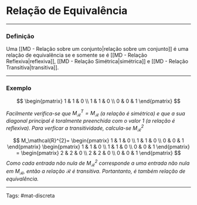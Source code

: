 # Relação  de Equivalência
---

### Definição

Uma [[MD - Relação sobre um conjunto|relação sobre um conjunto]] é uma relação de equivalência se e somente se é [[MD - Relação Reflexiva|reflexiva]], [[MD - Relação Simétrica|simétrica]] e [[MD - Relação Transitiva|transitiva]].

---

### **Exemplo**

$$
\begin{pmatrix} 1 & 1 & 0  \\ 1 & 1 & 0  \\ 0 & 0 & 1 \end{pmatrix}
$$

*Facilmente verifica-se que $M_\mathcal{R}^T=M_\mathcal{R}$ (a relação é simétrica) e que a sua diagonal principal é toralmente preenchida com o valor 1 (a relação é reflexiva). Para verficar a transitividade, calcula-se $M_\mathcal{R}^2$*

$$
M_\mathcal{R}^{2}=
\begin{pmatrix} 1 & 1 & 0  \\ 1 & 1 & 0  \\ 0 & 0 & 1 \end{pmatrix}
\begin{pmatrix} 1 & 1 & 0  \\ 1 & 1 & 0  \\ 0 & 0 & 1 \end{pmatrix} =
\begin{pmatrix} 2 & 2 & 0  \\ 2 & 2 & 0  \\ 0 & 0 & 1 \end{pmatrix}
$$
*Como cada entrada não nula de $M_\mathcal{R}^{2}$ corresponde a uma entrada não nula em $M_\mathcal{R}$, então a relação $\mathcal{R}$ é transitiva. Portantanto, é também relação de equivalência.*

--- 
Tags: #mat-discreta 